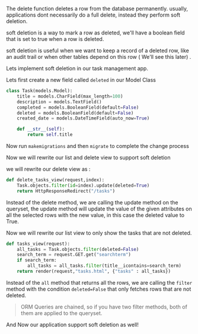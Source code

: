 The delete function deletes a row from the database permanently. usually, applications dont necessarily do a full delete, instead they perform soft deletion.

soft deletion is a way to mark a row as deleted, we'll have a boolean field that is set to true when a row is deleted.

soft deletion is useful when we want to keep a record of a deleted row, like an audit trail or when other tables depend on this row ( We'll see this later) .

Lets implement soft deletion in our task management app.

Lets first create a new field called `deleted` in our Model Class

```python
class Task(models.Model):
    title = models.CharField(max_length=100)
    description = models.TextField()
    completed = models.BooleanField(default=False)
    deleted = models.BooleanField(default=False)
    created_date = models.DateTimeField(auto_now=True)

    def __str__(self):
        return self.title
```

Now run `makemigrations` and then `migrate` to complete the change process

Now we will rewrite our list and delete view to support soft deletion

we will rewrite our delete view as :

```python
def delete_tasks_view(request,index):
    Task.objects.filter(id=index).update(deleted=True)
    return HttpResponseRedirect("/tasks")
```

Instead of the delete method, we are calling the update method on the queryset, the update method will update the value of the given attributes on all the selected rows with the new value, in this case the deleted value to True.

Now we will rewrite our list view to only show the tasks that are not deleted.

```python
def tasks_view(request):
    all_tasks = Task.objects.filter(deleted=False)
    search_term = request.GET.get("searchterm")
    if search_term:
        all_tasks = all_tasks.filter(title__icontains=search_term)
    return render(request,"tasks.html", {"tasks" : all_tasks})
```

Instead of the `all` method that returns all the rows, we are calling the `filter` method with the condition `deleted=False` that only fetches rows that are not deleted.

> ORM Queries are chained, so if you have two filter methods, both of them are applied to the queryset.

And Now our application support soft deletion as well!
